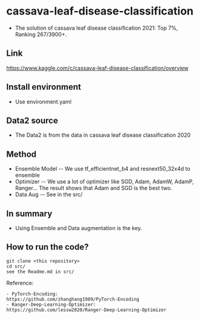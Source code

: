 # cassava-leaf-disease-classification
- The solution of cassava leaf disease classification 2021: Top 7%, Ranking 267/3900+.

## Link
https://www.kaggle.com/c/cassava-leaf-disease-classification/overview

## Install environment
- Use environment.yaml 

## Data2 source
- The Data2 is from the data in cassava leaf disease classification 2020

## Method
- Ensemble Model
  --  We use tf_efficientnet_b4 and resnext50_32x4d to ensemble
- Optimizer
  -- We use a lot of optimizer like SGD, Adam, AdamW, AdamP, Ranger... The result shows that Adam and SGD is the best two.   
- Data Aug
  -- See in the src/

## In summary
- Using Ensemble and Data augmentation is the key.

## How to run the code?
```
git clone <this repository>
cd src/
see the Readme.md in src/
```

Reference:
```
- PyTorch-Encoding:
https://github.com/zhanghang1989/PyTorch-Encoding
- Ranger-Deep-Learning-Optimizer:
https://github.com/lessw2020/Ranger-Deep-Learning-Optimizer
```
